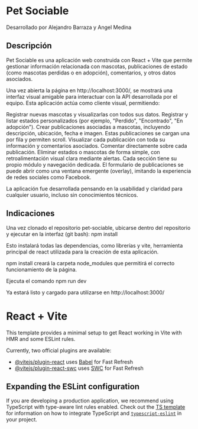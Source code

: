 # Pet Sociable
Desarrollado por Alejandro Barraza y Angel Medina


## Descripción
Pet Sociable es una aplicación web construida con React + Vite que permite gestionar información relacionada con mascotas, publicaciones de estado (como mascotas perdidas o en adopción), comentarios, y otros datos asociados.

Una vez abierta la página en http://localhost:3000/, se mostrará una interfaz visual amigable para interactuar con la API desarrollada por el equipo. Esta aplicación actúa como cliente visual, permitiendo:

Registrar nuevas mascotas y visualizarlas con todos sus datos.
Registrar y listar estados personalizados (por ejemplo, "Perdido", "Encontrado", "En adopción").
Crear publicaciones asociadas a mascotas, incluyendo descripción, ubicación, fecha e imagen. Estas publicaciones se cargan una por fila y permiten scroll.
Visualizar cada publicación con toda su información y comentarios asociados.
Comentar directamente sobre cada publicación.
Eliminar estados o mascotas de forma simple, con retroalimentación visual clara mediante alertas.
Cada sección tiene su propio módulo y navegación dedicada. El formulario de publicaciones se puede abrir como una ventana emergente (overlay), imitando la experiencia de redes sociales como Facebook.

La aplicación fue desarrollada pensando en la usabilidad y claridad para cualquier usuario, incluso sin conocimientos técnicos.


## Indicaciones
Una vez clonado el repositorio pet-sociable, ubicarse dentro del repositorio y ejecutar en la interfaz (git bash): npm install

Esto instalará todas las dependencias, como librerías y vite, herramienta principal de react utilizada para la creación de esta aplicación.

npm install creará la carpeta node_modules que permitirá el correcto funcionamiento de la página.

Ejecuta el comando npm run dev

Ya estará listo y cargado para utilizarse en http://localhost:3000/



# React + Vite

This template provides a minimal setup to get React working in Vite with HMR and some ESLint rules.

Currently, two official plugins are available:

- [@vitejs/plugin-react](https://github.com/vitejs/vite-plugin-react/blob/main/packages/plugin-react) uses [Babel](https://babeljs.io/) for Fast Refresh
- [@vitejs/plugin-react-swc](https://github.com/vitejs/vite-plugin-react/blob/main/packages/plugin-react-swc) uses [SWC](https://swc.rs/) for Fast Refresh

## Expanding the ESLint configuration

If you are developing a production application, we recommend using TypeScript with type-aware lint rules enabled. Check out the [TS template](https://github.com/vitejs/vite/tree/main/packages/create-vite/template-react-ts) for information on how to integrate TypeScript and [`typescript-eslint`](https://typescript-eslint.io) in your project.

